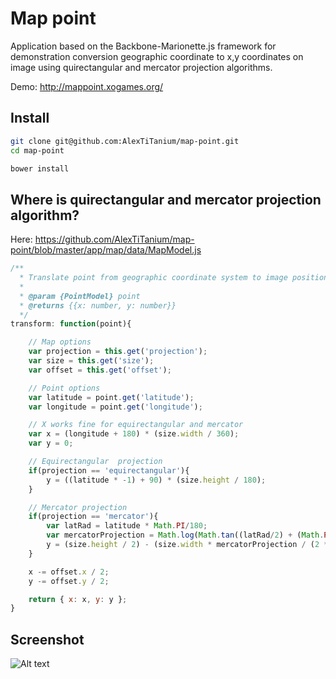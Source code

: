 # Map point

Application based on the Backbone-Marionette.js framework for demonstration conversion geographic coordinate to x,y coordinates on image using
quirectangular and mercator projection algorithms.

Demo: http://mappoint.xogames.org/

## Install

````sh
git clone git@github.com:AlexTiTanium/map-point.git
cd map-point

bower install
````

## Where is quirectangular and mercator projection algorithm?
Here: https://github.com/AlexTiTanium/map-point/blob/master/app/map/data/MapModel.js

````js
/**
  * Translate point from geographic coordinate system to image position
  *
  * @param {PointModel} point
  * @returns {{x: number, y: number}}
  */
transform: function(point){

    // Map options
    var projection = this.get('projection');
    var size = this.get('size');
    var offset = this.get('offset');

    // Point options
    var latitude = point.get('latitude');
    var longitude = point.get('longitude');

    // X works fine for equirectangular and mercator
    var x = (longitude + 180) * (size.width / 360);
    var y = 0;

    // Equirectangular  projection
    if(projection == 'equirectangular'){
        y = ((latitude * -1) + 90) * (size.height / 180);
    }

    // Mercator projection
    if(projection == 'mercator'){
        var latRad = latitude * Math.PI/180;
        var mercatorProjection = Math.log(Math.tan((latRad/2) + (Math.PI/4)));
        y = (size.height / 2) - (size.width * mercatorProjection / (2 * Math.PI));
    }

    x -= offset.x / 2;
    y -= offset.y / 2;

    return { x: x, y: y };
}
````
## Screenshot

![Alt text](https://cloud.githubusercontent.com/assets/1715850/7101678/519274e6-e06d-11e4-8139-a149f923d095.png "Sreenshots")


